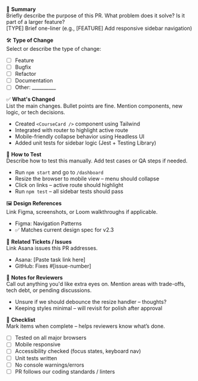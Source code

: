 📌 **Summary**  
Briefly describe the purpose of this PR. What problem does it solve? Is it part of a larger feature?  
[TYPE] Brief one-liner (e.g., [FEATURE] Add responsive sidebar navigation)

🛠️ **Type of Change**  
Select or describe the type of change:

- [ ] Feature  
- [ ] Bugfix  
- [ ] Refactor  
- [ ] Documentation  
- [ ] Other: __________

✅ **What's Changed**  
List the main changes. Bullet points are fine. Mention components, new logic, or tech decisions.

- Created `<CourseCard />` component using Tailwind  
- Integrated with router to highlight active route  
- Mobile-friendly collapse behavior using Headless UI  
- Added unit tests for sidebar logic (Jest + Testing Library)

🧪 **How to Test**  
Describe how to test this manually. Add test cases or QA steps if needed.

- Run `npm start` and go to `/dashboard`  
- Resize the browser to mobile view – menu should collapse  
- Click on links – active route should highlight  
- Run `npm test` – all sidebar tests should pass

🖼️ **Design References**  
Link Figma, screenshots, or Loom walkthroughs if applicable.

- Figma: Navigation Patterns  
- ✅ Matches current design spec for v2.3  

🔗 **Related Tickets / Issues**  
Link Asana issues this PR addresses.

- Asana: [Paste task link here]  
- GitHub: Fixes #[issue-number]

📣 **Notes for Reviewers**  
Call out anything you'd like extra eyes on. Mention areas with trade-offs, tech debt, or pending discussions.

- Unsure if we should debounce the resize handler – thoughts?  
- Keeping styles minimal – will revisit for polish after approval

🚨 **Checklist**  
Mark items when complete – helps reviewers know what’s done.

- [ ] Tested on all major browsers  
- [ ] Mobile responsive  
- [ ] Accessibility checked (focus states, keyboard nav)  
- [ ] Unit tests written  
- [ ] No console warnings/errors  
- [ ] PR follows our coding standards / linters  
